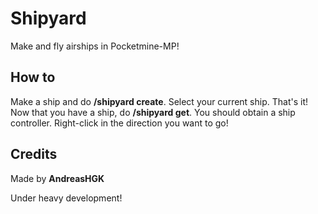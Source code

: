 # Shipyard
Make and fly airships in Pocketmine-MP!

## How to
Make a ship and do **/shipyard create**.
Select your current ship. That's it!
Now that you have a ship, do **/shipyard get**.
You should obtain a ship controller. Right-click in the direction you want to go!

## Credits
Made by **AndreasHGK**

Under heavy development!